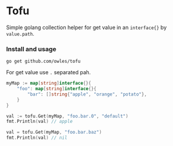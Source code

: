 # Tofu

Simple golang collection helper for get value in an `interface{}` by `value.path`.

### Install and usage

``` 
go get github.com/owles/tofu
```

For get value use `.` separated pah.

```go
myMap := map[string]interface{}{
    "foo": map[string]interface{}{
        "bar": []string{"apple", "orange", "potato"},	
    }
}

val := tofu.Get(myMap, "foo.bar.0", "default")
fmt.Println(val) // apple

val = tofu.Get(myMap, "foo.bar.baz")
fmt.Println(val) // nil
```